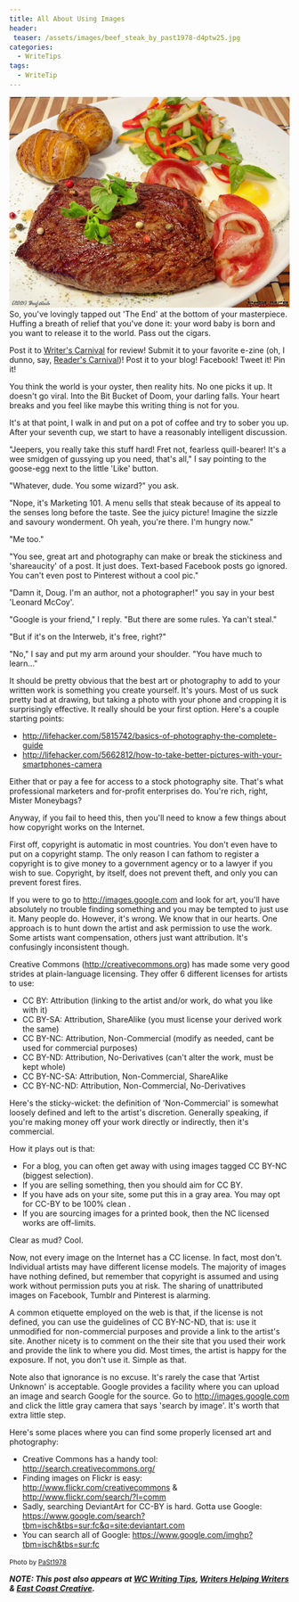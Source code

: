 ```yaml
---
title: All About Using Images
header:
 teaser: /assets/images/beef_steak_by_past1978-d4ptw25.jpg
categories:
  - WriteTips
tags:
  - WriteTip
---
```

<img src="/assets/images/beef_steak_by_past1978-d4ptw25.jpg">So, you've lovingly tapped out 'The End' at the bottom of your masterpiece. Huffing a breath of relief that you've done it: your word baby is born and you want to release it to the world. Pass out the cigars.

Post it to <a href="http://www.writerscarnival.ca">Writer's Carnival</a> for review! Submit it to your favorite e-zine (oh, I dunno, say, <a href="http://www.readerscarnival.ca">Reader's Carnival</a>)! Post it to your blog! Facebook! Tweet it! Pin it!

You think the world is your oyster, then reality hits. No one picks it up. It doesn't go viral. Into the Bit Bucket of Doom, your darling falls. Your heart breaks and you feel like maybe this writing thing is not for you.

It's at that point, I walk in and put on a pot of coffee and try to sober you up. After your seventh cup, we start to have a reasonably intelligent discussion.

"Jeepers, you really take this stuff hard! Fret not, fearless quill-bearer! It's a wee smidgen of gussying up you need, that's all," I say pointing to the goose-egg next to the little 'Like' button.

"Whatever, dude. You some wizard?" you ask.

"Nope, it's Marketing 101. A menu sells that steak because of its appeal to the senses long before the taste. See the juicy picture! Imagine the sizzle and savoury wonderment. Oh yeah, you're there. I'm hungry now."

"Me too."

"You see, great art and photography can make or break the stickiness and 'shareaucity' of a post. It just does. Text-based Facebook posts go ignored. You can't even post to Pinterest without a cool pic."

"Damn it, Doug. I'm an author, not a photographer!" you say in your best 'Leonard McCoy'.

"Google is your friend," I reply. "But there are some rules. Ya can't steal."

"But if it's on the Interweb, it's free, right?"

"No," I say and put my arm around your shoulder. "You have much to learn..."

It should be pretty obvious that the best art or photography to add to your written work is something you create yourself. It's yours. Most of us suck pretty bad at drawing, but taking a photo with your phone and cropping it is surprisingly effective. It really should be your first option. Here's a couple starting points:

<ul>
  <li><a href="http://lifehacker.com/5815742/basics-of-photography-the-complete-guide">http://lifehacker.com/5815742/basics-of-photography-the-complete-guide</a></li>
  <li><a href="http://lifehacker.com/5662812/how-to-take-better-pictures-with-your-smartphones-camera">http://lifehacker.com/5662812/how-to-take-better-pictures-with-your-smartphones-camera</a></li>
</ul>

Either that or pay a fee for access to a stock photography site. That's what professional marketers and for-profit enterprises do. You're rich, right, Mister Moneybags?

Anyway, if you fail to heed this, then you'll need to know a few things about how copyright works on the Internet.

First off, copyright is automatic in most countries. You don't even have to put on a copyright stamp. The only reason I can fathom to register a copyright is to give money to a government agency or to a lawyer if you wish to sue. Copyright, by itself, does not prevent theft, and only you can prevent forest fires.

If you were to go to <a href="http://images.google.com/">http://images.google.com</a> and look for art, you'll have absolutely no trouble finding something and you may be tempted to just use it. Many people do. However, it's wrong. We know that in our hearts. One approach is to hunt down the artist and ask permission to use the work. Some artists want compensation, others just want attribution. It's confusingly inconsistent though.

Creative Commons (<a href="http://creativecommons.org/">http://creativecommons.org</a>) has made some very good strides at plain-language licensing. They offer 6 different licenses for artists to use:

<ul>
  <li>CC BY: Attribution (linking to the artist and/or work, do what you like with it)</li>
  <li>CC BY-SA: Attribution, ShareAlike (you must license your derived work the same)</li>
  <li>CC BY-NC: Attribution, Non-Commercial (modify as needed, cant be used for commercial purposes)</li>
  <li>CC BY-ND: Attribution, No-Derivatives (can't alter the work, must be kept whole)</li>
  <li>CC BY-NC-SA: Attribution, Non-Commercial, ShareAlike</li>
  <li>CC BY-NC-ND: Attribution, Non-Commercial, No-Derivatives</li>
</ul>

Here's the sticky-wicket: the definition of 'Non-Commercial' is somewhat loosely defined and left to the artist's discretion. Generally speaking, if you're making money off your work directly or indirectly, then it's commercial.

How it plays out is that:

<ul>
  <li>For a blog, you can often get away with using images tagged CC BY-NC (biggest selection).</li>
  <li>If you are selling something, then you should aim for CC BY.</li>
  <li>If you have ads on your site, some put this in a gray area. You may opt for CC-BY to be 100% clean .</li>
  <li>If you are sourcing images for a printed book, then the NC licensed works are off-limits.</li>
</ul>

Clear as mud? Cool.

Now, not every image on the Internet has a CC license. In fact, most don't. Individual artists may have different license models. The majority of images have nothing defined, but remember that copyright is assumed and using work without permission puts you at risk. The sharing of unattributed images on Facebook, Tumblr and Pinterest is alarming.

A common etiquette employed on the web is that, if the license is not defined, you can use the guidelines of CC BY-NC-ND, that is: use it unmodified for non-commercial purposes and provide a link to the artist's site. Another nicety is to comment on the their site that you used their work and provide the link to where you did. Most times, the artist is happy for the exposure. If not, you don't use it. Simple as that.

Note also that ignorance is no excuse. It's rarely the case that 'Artist Unknown' is acceptable. Google provides a facility where you can upload an image and search Google for the source. Go to <a href="http://images.google.com/">http://images.google.com</a> and click the little gray camera that says 'search by image'.  It's worth that extra little step.

Here's some places where you can find some properly licensed art and photography:

<ul>
  <li>Creative Commons has a handy tool:  
 <a href="http://search.creativecommons.org/" target="_blank">http://search.creativecommons.org/</a></li>
  <li>Finding images on Flickr is easy:  
 <a href="http://www.flickr.com/creativecommons" target="_blank">http://www.flickr.com/creativecommons</a> &amp; <a href="http://www.flickr.com/search/?l=comm" target="_blank">http://www.flickr.com/search/?l=comm</a></li>
  <li>Sadly, searching DeviantArt for CC-BY is hard. Gotta use Google:  
 <a href="https://www.google.com/search?tbm=isch&amp;tbs=sur:fc&amp;q=site:deviantart.com" target="_blank">https://www.google.com/search?tbm=isch&amp;tbs=sur:fc&amp;q=site:deviantart.com</a></li>
  <li>You can search all of Google:  
 <a href="https://www.google.com/imghp?tbm=isch&amp;tbs=sur:fc" target="_blank">https://www.google.com/imghp?tbm=isch&amp;tbs=sur:fc</a></li>
</ul>

<small>Photo by <a href="http://www.deviantart.com/art/Beef-Steak-285249677" target="_blank">PaSt1978</a></small>

***NOTE: This post also appears at <a href="http://wcwritingtips.tumblr.com/post/79367263619/all-about-using-images">WC Writing Tips</a>, <a href="http://writershelpingwriters.net/2014/05/fair-image-usage">Writers Helping Writers</a> &amp; <a href="http://e3chalifax.ca/all-about-using-images/">East Coast Creative</a>.***